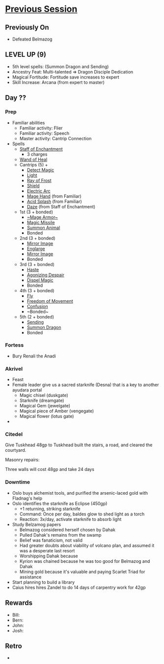 # [Previous Session](./2021-06-01.md)

## Previously On

- Defeated Belmazog

## LEVEL UP (9)

- 5th level spells: (Summon Dragon and Sending)
- Ancestry Feat: Multi-talented => Dragon Disciple Dedication
- Magical Fortitude: Fortitude save increases to expert
- Skill Increase: Arcana (from expert to master)

## Day ??

### Prep

- Familiar abilities
  - Familiar activity: Flier
  - Familiar activity: Speech
  - Master activity: Cantrip Connection
- Spells
  - [Staff of Enchantment](https://pf2.easytool.es/index.php?id=2788)
    - 3 charges
  - [Wand of Heal](https://pf2.easytool.es/index.php?id=2803)
  - Cantrips (5) +
    - [Detect Magic](https://pf2.d20pfsrd.com/spell/detect-magic/)
    - [Light](https://pf2.d20pfsrd.com/spell/light/)
    - [Ray of Frost](https://pf2.d20pfsrd.com/spell/ray-of-frost/)
    - [Shield](https://pf2.d20pfsrd.com/spell/shield/)
    - [Electric Arc](https://pf2.d20pfsrd.com/spell/electric-arc/)
    - [Mage Hand](https://pf2.d20pfsrd.com/spell/mage-hand/) (from Familiar)
    - [Acid Splash](https://pf2.d20pfsrd.com/spell/acid-splash/) (from Familiar)
    - [Daze](https://pf2.d20pfsrd.com/spell/daze/) (from Staff of Enchantment)
  - 1st (3 + bonded)
    - [~Mage Armor~](https://pf2.d20pfsrd.com/spell/mage-armor/)
    - [Magic Missile](https://pf2.d20pfsrd.com/spell/magic-missile/)
    - [Summon Animal](https://2e.aonprd.com/Spells.aspx?ID=316)
    - Bonded
  - 2nd (3 + bonded)
    - [Mirror Image](https://pf2.d20pfsrd.com/spell/mirror-image/)
    - [Englarge](https://pf2.d20pfsrd.com/spell/enlarge/)
    - [Mirror Image](https://pf2.d20pfsrd.com/spell/mirror-image/)
    - Bonded
  - 3rd (3 + bonded)
    - [Haste](https://pf2.d20pfsrd.com/spell/haste)
    - [Agonizing Despair](https://2e.aonprd.com/Spells.aspx?ID=665)
    - [Dispel Magic](https://2e.aonprd.com/Spells.aspx?ID=78)
    - Bonded
  - 4th (3 + bonded)
    - [Fly](https://pf2.d20pfsrd.com/spell/fly/)
    - [Freedom of Movement](https://pf2.d20pfsrd.com/spell/freedom-of-movement/)
    - [Confusion](https://pf2.d20pfsrd.com/spell/confusion/)
    - ~Bonded~
  - 5th (2 + bonded)
    - [Sending](https://pf2.d20pfsrd.com/spell/sending/)
    - [Summon Dragon](https://pf2.d20pfsrd.com/spell/summon-dragon/)
    - Bonded

### Fortess

- Bury Renali the Anadi

### Akrivel

- Feast
- Female leader give us a sacred starknife (Desna) that is a key to another ayudara portal
  - Magic chisel (duskgate)
  - Starknife (dreamgate)
  - Magical Gem (jewelgate)
  - Magical piece of Amber (vengegate)
  - Magical flower (lotus gate)
-

### Citedel

Give Tuskhead 48gp to Tuskhead built the stairs, a road, and cleared the courtyard.

Masonry repairs:

Three walls will cost 48gp and take 24 days

### Downtime

- Oslo buys alchemist tools, and purified the arsenic-laced gold with Fladnag's help
- Oslo identifies the starknife as Eclipse (450gp)
  - +1 returning, striking starknife
  - Command: Once per day, baldes glow to shed light as a torch
  - Reaction: 3x/day, activate starknife to absorb light
- Study Belzamog papers
  - Belmazog considered herself chosen by Dahak
  - Pulled Dahak's remains from the swamp
  - Belief was fanaticism, not valid
  - Had greater doubts about viability of volcano plan, and assumed it was a desperate last resort
  - Worshipping Dahak because
  - Kyrion was chained because he was too good for Belmazog and Dahak
  - Mining gold because it's valuable and paying Scarlet Triad for assistance
- Start planning to build a library
- Caius hires hires Zandel to do 14 days of carpentry work for 42gp

## Rewards

- Bill:
- Bern:
- John:
- Josh:

## Retro

-
